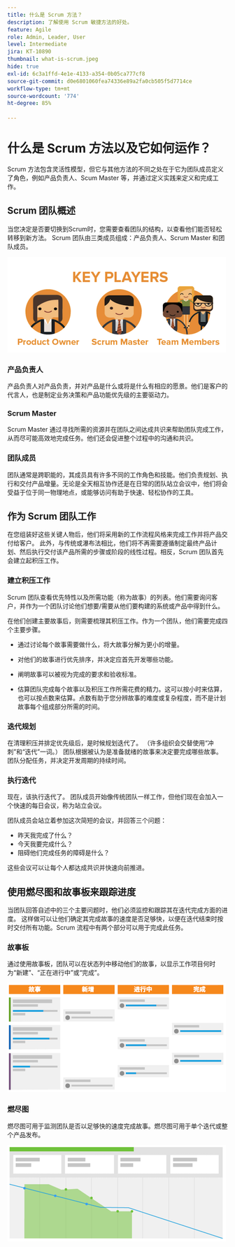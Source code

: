 ```yaml
---
title: 什么是 Scrum 方法？
description: 了解使用 Scrum 敏捷方法的好处。
feature: Agile
role: Admin, Leader, User
level: Intermediate
jira: KT-10890
thumbnail: what-is-scrum.jpeg
hide: true
exl-id: 6c3a1ffd-4e1e-4133-a354-0b05ca777cf8
source-git-commit: d0e6801060fea74336e89a2fa0cb505f5d7714ce
workflow-type: tm+mt
source-wordcount: '774'
ht-degree: 85%

---
```


# 什么是 Scrum 方法以及它如何运作？

Scrum 方法包含灵活性模型，但它与其他方法的不同之处在于它为团队成员定义了角色，例如产品负责人、Scum Master 等，并通过定义实践来定义和完成工作。

## Scrum 团队概述

当您决定是否要切换到Scrum时，您需要查看团队的结构，以查看他们能否轻松转移到新方法。 Scrum 团队由三类成员组成：产品负责人、Scrum Master 和团队成员。

![Scrum 团队成员](assets/scrumteammembers-01.png)

### 产品负责人

产品负责人对产品负责，并对产品是什么或将是什么有相应的愿景。他们是客户的代言人，也是制定业务决策和产品功能优先级的主要驱动力。


### Scrum Master

Scrum Master 通过寻找所需的资源并在团队之间达成共识来帮助团队完成工作，从而尽可能高效地完成任务。他们还会促进整个过程中的沟通和共识。


### 团队成员

团队通常是跨职能的，其成员具有许多不同的工作角色和技能。他们负责规划、执行和交付产品增量。无论是全天相互协作还是在日常的团队站立会议中，他们将会受益于位于同一物理地点，或能够访问有助于快速、轻松协作的工具。


## 作为 Scrum 团队工作

在您组装好这些关键人物后，他们将采用新的工作流程风格来完成工作并将产品交付给客户。 此外，与传统或瀑布法相比，他们将不再需要遵循制定最终产品计划、然后执行交付该产品所需的步骤或阶段的线性过程。相反，Scrum 团队首先会建立起积压工作。



### 建立积压工作

Scrum 团队查看优先特性以及所需功能（称为故事）的列表。他们需要询问客户，并作为一个团队讨论他们想要/需要从他们要构建的系统或产品中得到什么。


在他们创建主要故事后，则需要梳理其积压工作。作为一个团队，他们需要完成四个主要步骤。


* 通过讨论每个故事需要做什么，将大故事分解为更小的增量。

* 对他们的故事进行优先排序，并决定应首先开发哪些功能。

* 阐明故事可以被视为完成的要求和验收标准。

* 估算团队完成每个故事以及积压工作所需花费的精力。这可以按小时来估算，也可以按点数来估算。点数有助于您分辨故事的难度或复杂程度，而不是计划故事每个组成部分所需的时间。


### 迭代规划

在清理积压并排定优先级后，是时候规划迭代了。 （许多组织会交替使用“冲刺”和“迭代”一词。） 团队根据被认为是准备就绪的故事来决定要完成哪些故事。团队分配任务，并决定开发周期的持续时间。



### 执行迭代

现在，该执行迭代了。 团队成员开始像传统团队一样工作，但他们现在会加入一个快速的每日会议，称为站立会议。

团队成员会站立着参加这次简短的会议，并回答三个问题：

* 昨天我完成了什么？
* 今天我要完成什么？
* 阻碍他们完成任务的障碍是什么？


这些会议可以让每个人都达成共识并快速向前推进。



## 使用燃尽图和故事板来跟踪进度

当团队回答自述中的三个主要问题时，他们必须监控和跟踪其在迭代完成方面的进度。 这样做可以让他们确定其完成故事的速度是否足够快，以便在迭代结束时按时交付所有功能。Scrum 流程中有两个部分可以用于完成此任务。


### 故事板

通过使用故事板，团队可以在状态列中移动他们的故事，以显示工作项目何时为“新建”、“正在进行中”或“完成”。

![故事板](assets/storyboard-01.png)


### 燃尽图

燃尽图可用于监测团队是否以足够快的速度完成故事。燃尽图可用于单个迭代或整个产品发布。

![燃尽图](assets/burndown-01.png)
